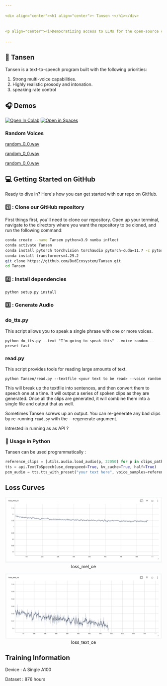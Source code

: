 ```yaml
---

<div align="center"><h1 align="center">~ Tansen ~</h1></div>


<p align="center"><i>Democratizing access to LLMs for the open-source community.<br>Let's advance AI, together. </i></p>

---
```



## 🎉 Tansen 

Tansen is a text-to-speech program built with the following priorities:

1. Strong multi-voice capabilities.
2. Highly realistic prosody and intonation.
3. speaking rate control

<h2 align="left">🎧 Demos </h2>

[![Open In Colab](https://colab.research.google.com/assets/colab-badge.svg)](http://bud.studio)
[![Open in Spaces](https://img.shields.io/badge/🤗-Open%20in%20Spaces-blue.svg)](http://bud.studio)

### Random Voices

[random_0_0.wav](results.images/random_0_0.wav)

[random_0_0.wav](results.images/random_0_1.wav)

[random_0_0.wav](results.images/random_0_2.wav)

<h2 align="left">💻 Getting Started on GitHub </h2>

Ready to dive in? Here's how you can get started with our repo on GitHub.

<h3 align="left">1️⃣ : Clone our GitHub repository</h3>

First things first, you'll need to clone our repository. Open up your terminal, navigate to the directory where you want the repository to be cloned, and run the following command:

```bash
conda create --name Tansen python=3.9 numba inflect
conda activate Tansen
conda install pytorch torchvision torchaudio pytorch-cuda=11.7 -c pytorch -c nvidia
conda install transformers=4.29.2
git clone https://github.com/BudEcosystem/Tansen.git
cd Tansen
```

<h3 align="left">2️⃣ : Install dependencies</h3>

```bash
python setup.py install
```

<h3 align="left">3️⃣ : Generate Audio</h3>

### do_tts.py

This script allows you to speak a single phrase with one or more voices.

```shell
python do_tts.py --text "I'm going to speak this" --voice random --preset fast
```

### read.py

This script provides tools for reading large amounts of text.

```shell
python Tansen/read.py --textfile <your text to be read> --voice random
```

This will break up the textfile into sentences, and then convert them to speech one at a time. It will output a series
of spoken clips as they are generated. Once all the clips are generated, it will combine them into a single file and
output that as well.

Sometimes Tansen screws up an output. You can re-generate any bad clips by re-running `read.py` with the --regenerate
argument.

Intrested in running as as API ?

### 🐍 Usage in Python

Tansen can be used programmatically :

```python
reference_clips = [utils.audio.load_audio(p, 22050) for p in clips_paths]
tts = api.TextToSpeech(use_deepspeed=True, kv_cache=True, half=True)
pcm_audio = tts.tts_with_preset("your text here", voice_samples=reference_clips, preset='fast')
```

## Loss Curves

<p align="center">
 <img src="results/images/loss_mel_ce.png" alt="" />
 <span>loss_mel_ce</span>
<p>

<p align="center">
 <img src="results/images/loss_text_ce.png" alt="" />
 <span>loss_text_ce</span>
<p>


## Training Information

Device : A Single A100

Dataset : 876 hours